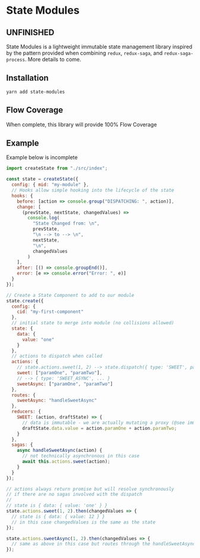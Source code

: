 # State Modules

## UNFINISHED

State Modules is a lightweight immutable state management library inspired by the pattern provided when combining `redux`, `redux-saga`, and `redux-saga-process`. More details to come.

## Installation

```
yarn add state-modules
```

## Flow Coverage

When complete, this library will provide 100% Flow Coverage

## Example

Example below is incomplete

```javascript
import createState from "./src/index";

const state = createState({
  config: { mid: "my-module" },
  // Hooks allow simple hooking into the lifecycle of the state
  hooks: {
    before: [action => console.group("DISPATCHING: ", action)],
    change: [
      (prevState, nextState, changedValues) =>
        console.log(
          "State Changed from: \n",
          prevState,
          "\n --> to --> \n",
          nextState,
          "\n",
          changedValues
        )
    ],
    after: [() => console.groupEnd()],
    error: [e => console.error("Error: ", e)]
  }
});

// Create a State Component to add to our module
state.create({
  config: {
    cid: "my-first-component"
  },
  // initial state to merge into module (no collisions allowed)
  state: {
    data: {
      value: "one"
    }
  },
  // actions to dispatch when called
  actions: {
    // state.actions.sweet(1, 2) --> state.dispatch({ type: 'SWEET', paramOne: 1, paramTwo: 2 })
    sweet: ["paramOne", "paramTwo"],
    // --> { type: 'SWEET_ASYNC', ... }
    sweetAsync: ["paramOne", "paramTwo"]
  },
  routes: {
    sweetAsync: "handleSweetAsync"
  },
  reducers: {
    SWEET: (action, draftState) => {
      // data is immutable - we are actually mutating a proxy (@see immer)
      draftState.data.value = action.paramOne + action.paramTwo;
    }
  },
  sagas: {
    async handleSweetAsync(action) {
      // not technically asynchronous in this case
      await this.actions.sweet(action);
    }
  }
});

// actions always return promise but will resolve synchronously
// if there are no sagas involved with the dispatch
//
// state is { data: { value: 'one' } }
state.actions.sweet(1, 2).then(changedValues => {
  // state is { data: { value: 12 } }
  // in this case changedValues is the same as the state
});

state.actions.sweetAsync(1, 2).then(changedValues => {
  // same as above in this case but routes through the handleSweetAsync first
});
```
